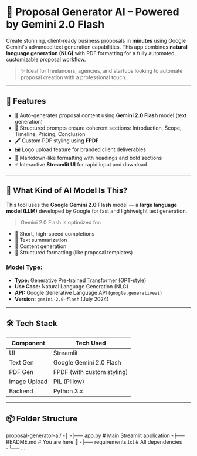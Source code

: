 # 📝 Proposal Generator AI – Powered by Gemini 2.0 Flash

Create stunning, client-ready business proposals in **minutes** using Google Gemini's advanced text generation capabilities. This app combines **natural language generation (NLG)** with PDF formatting for a fully automated, customizable proposal workflow.

> ✨ Ideal for freelancers, agencies, and startups looking to automate proposal creation with a professional touch.

---

## 🚀 Features

- 📄 Auto-generates proposal content using **Gemini 2.0 Flash** model (text generation)
- 🧠 Structured prompts ensure coherent sections: Introduction, Scope, Timeline, Pricing, Conclusion
- 🖋️ Custom PDF styling using **FPDF**
- 🖼️ Logo upload feature for branded client deliverables
- 🧵 Markdown-like formatting with headings and bold sections
- ⚡ Interactive **Streamlit UI** for rapid input and download

---

## 🤖 What Kind of AI Model Is This?

This tool uses the **Google Gemini 2.0 Flash** model — a **large language model (LLM)** developed by Google for fast and lightweight text generation.

> Gemini 2.0 Flash is optimized for:
- 🔹 Short, high-speed completions
- 🔹 Text summarization
- 🔹 Content generation
- 🔹 Structured formatting (like proposal templates)

### Model Type:
- **Type:** Generative Pre-trained Transformer (GPT-style)
- **Use Case:** Natural Language Generation (NLG)
- **API:** Google Generative Language API (`google.generativeai`)
- **Version:** `gemini-2.0-flash` (July 2024)

---

## 🛠 Tech Stack

| Component    | Tech Used                 |
|--------------|---------------------------|
| UI           | Streamlit                 |
| Text Gen     | Google Gemini 2.0 Flash   |
| PDF Gen      | FPDF (with custom styling)|
| Image Upload | PIL (Pillow)              |
| Backend      | Python 3.x                |

---

## 📦 Folder Structure

proposal-generator-ai/
-│
-├── app.py # Main Streamlit application
-├── README.md # You are here 🚀
-├── requirements.txt # All dependencies
-└── ...
